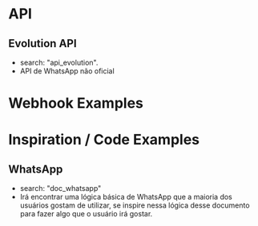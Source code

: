 # API
## Evolution API
- search: "api_evolution".
- API de WhatsApp não oficial

# Webhook Examples

# Inspiration / Code Examples
## WhatsApp
- search: "doc_whatsapp"
- Irá encontrar uma lógica básica de WhatsApp que a maioria dos usuários gostam de utilizar, se inspire nessa lógica desse documento para fazer algo que o usuário irá gostar.
